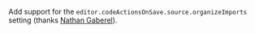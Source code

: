 Add support for the `editor.codeActionsOnSave.source.organizeImports` setting (thanks [Nathan Gaberel](https://github.com/n6g7)).
